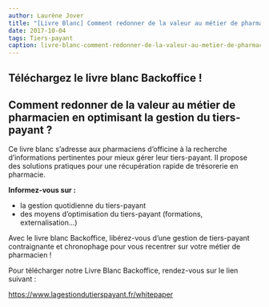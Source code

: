 ```yaml
---
author: Laurène Jover
title: "[Livre Blanc] Comment redonner de la valeur au métier de pharmacien en optimisant la gestion du tiers-payant ?"
date: 2017-10-04
tags: Tiers-payant
caption: livre-blanc-comment-redonner-de-la-valeur-au-metier-de-pharmacien-en-optimisant-la-gestion-du-tiers-payant.webp
---
```


## Téléchargez le livre blanc Backoffice !

## Comment redonner de la valeur au métier de pharmacien en optimisant la gestion du tiers-payant ?

Ce livre blanc s’adresse aux pharmaciens d’officine à la recherche d’informations pertinentes pour mieux gérer leur tiers-payant. Il propose des solutions pratiques pour une récupération rapide de trésorerie en pharmacie.

**Informez-vous sur :**

- la gestion quotidienne du tiers-payant
- des moyens d’optimisation du tiers-payant (formations, externalisation…)

Avec le livre blanc Backoffice, libérez-vous d’une gestion de tiers-payant contraignante et chronophage pour vous recentrer sur votre métier de pharmacien !

Pour télécharger notre Livre Blanc Backoffice, rendez-vous sur le lien suivant :

<https://www.lagestiondutierspayant.fr/whitepaper>

